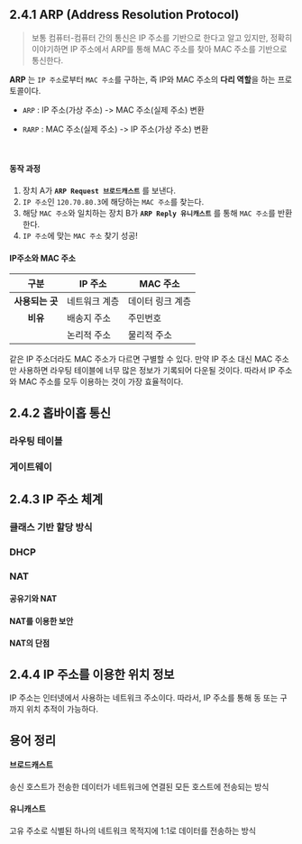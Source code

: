 ## 2.4.1 ARP (Address Resolution Protocol)
> 보통 컴퓨터-컴퓨터 간의 통신은 IP 주소를 기반으로 한다고 알고 있지만, 정확히 이야기하면 IP 주소에서 ARP를 통해 MAC 주소를 찾아 MAC 주소를 기반으로 통신한다.

**ARP** 는 `IP 주소`로부터 `MAC 주소`를 구하는, 즉 IP와 MAC 주소의 **다리 역할**을 하는 프로토콜이다.


- `ARP` : IP 주소(가상 주소) -> MAC 주소(실제 주소) 변환
- `RARP` : MAC 주소(실제 주소) -> IP 주소(가상 주소) 변환


  <br>
#### 동작 과정
1) 장치 A가 **`ARP Request 브로드캐스트`** 를 보낸다.
2) `IP 주소`인 `120.70.80.3`에 해당하는 `MAC 주소`를 찾는다.
3) 해당 `MAC 주소`와 일치하는 장치 B가 **`ARP Reply 유니캐스트`** 를 통해 `MAC 주소`를 반환한다.
4) `IP 주소`에 맞는 `MAC 주소` 찾기 성공!

#### IP주소와 MAC 주소

|구분|IP 주소|MAC 주소|
|:--:|--|--|
|**사용되는 곳**|네트워크 계층|데이터 링크 계층|
|**비유**|배송지 주소|주민번호|
||논리적 주소|물리적 주소|

같은 IP 주소더라도 MAC 주소가 다르면 구별할 수 있다. 만약 IP 주소 대신 MAC 주소만 사용하면 라우팅 테이블에
너무 많은 정보가 기록되어 다운될 것이다. 따라서 IP 주소와 MAC 주소를 모두 이용하는 것이 가장 효율적이다.


  
## 2.4.2 홉바이홉 통신

### 라우팅 테이블
### 게이트웨이


## 2.4.3 IP 주소 체계
### 클래스 기반 할당 방식
### DHCP
### NAT
#### 공유기와 NAT
#### NAT를 이용한 보안
#### NAT의 단점

## 2.4.4 IP 주소를 이용한 위치 정보
IP 주소는 인터넷에서 사용하는 네트워크 주소이다. 따라서, IP 주소를 통해 동 또는 구까지 위치 추적이 가능하다.

## 용어 정리
#### 브로드캐스트
송신 호스트가 전송한 데이터가 네트워크에 연결된 모든 호스트에 전송되는 방식

#### 유니캐스트
고유 주소로 식별된 하나의 네트워크 목적지에 1:1로 데이터를 전송하는 방식

